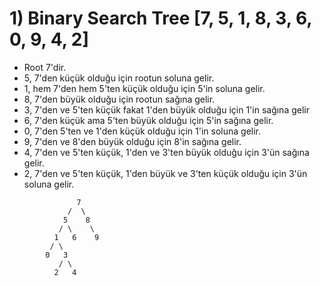 # 1) Binary Search Tree [7, 5, 1, 8, 3, 6, 0, 9, 4, 2]

- Root 7'dir.
- 5, 7'den küçük olduğu için rootun soluna gelir.
- 1, hem 7'den hem 5'ten küçük olduğu için 5'in soluna gelir.
- 8, 7'den büyük olduğu için rootun sağına gelir.
- 3, 7'den ve 5'ten küçük fakat 1'den büyük olduğu için 1'in sağına gelir
- 6, 7'den küçük ama 5'ten büyük olduğu için 5'in sağına gelir.
- 0, 7'den 5'ten ve 1'den küçük olduğu için 1'in soluna gelir.
- 9, 7'den ve 8'den büyük olduğu için 8'in sağına gelir.
- 4, 7'den ve 5'ten küçük, 1'den ve 3'ten büyük olduğu için 3'ün sağına gelir.
- 2, 7'den ve 5'ten küçük, 1'den büyük ve 3'ten küçük olduğu için 3'ün soluna gelir.


```
               7
             /  \
            5    8
           / \    \
          1   6    9
         / \
        0   3
           / \
          2   4 

```


